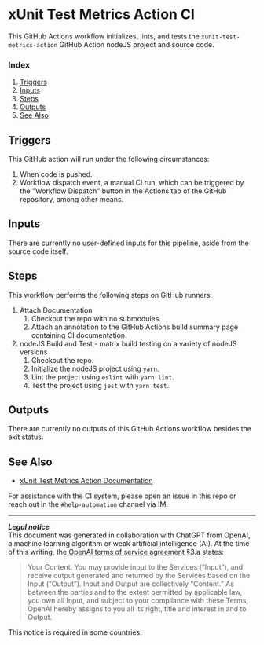 # xUnit Test Metrics Action CI
This GitHub Actions workflow initializes, lints, and tests the `xunit-test-metrics-action` GitHub Action nodeJS project and source code.

### Index
1. [Triggers](#triggers)
1. [Inputs](#inputs)
1. [Steps](#steps)
1. [Outputs](#outputs)
1. [See Also](#see-also)

## Triggers
This GitHub action will run under the following circumstances:
1. When code is pushed.
1. Workflow dispatch event, a manual CI run, which can be triggered by the "Workflow Dispatch" button in the Actions tab of the GitHub repository, among other means.

## Inputs
There are currently no user-defined inputs for this pipeline, aside from the source code itself.

## Steps
This workflow performs the following steps on GitHub runners:
1. Attach Documentation
    1. Checkout the repo with no submodules.
    1. Attach an annotation to the GitHub Actions build summary page containing CI documentation.
1. nodeJS Build and Test - matrix build testing on a variety of nodeJS versions
    1. Checkout the repo.
    1. Initialize the nodeJS project using `yarn`.
    1. Lint the project using `eslint` with `yarn lint`.
    1. Test the project using `jest` with `yarn test`.

## Outputs
There are currently no outputs of this GitHub Actions workflow besides the exit status.

## See Also
- [xUnit Test Metrics Action Documentation](../../README.md)

For assistance with the CI system, please open an issue in this repo or reach out in the `#help-automation` channel via IM.

***
**_Legal notice_**  
This document was generated in collaboration with ChatGPT from OpenAI, a machine learning algorithm or weak artificial intelligence (AI). At the time of this writing, the [OpenAI terms of service agreement](https://openai.com/terms) §3.a states:
> Your Content. You may provide input to the Services (“Input”), and receive output generated and returned by the Services based on the Input (“Output”). Input and Output are collectively “Content.” As between the parties and to the extent permitted by applicable law, you own all Input, and subject to your compliance with these Terms, OpenAI hereby assigns to you all its right, title and interest in and to Output.

This notice is required in some countries.
